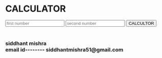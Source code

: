 # <!DOCTYPE html>
<html lang="en">
<head>
    <meta charset="UTF-8">
    <title> CALCULATOR</title>
</head>
<body>
    <h1> CALCULATOR</h1>
    <form action="/" method="post">
        <input type="text" name="num1" placeholder="first number">
        <input type="text" name="num2" placeholder="second number">
       <button type="submit" name="submit">CALCULTOR</button>
      <h3><br> siddhant mishra <br>email id--------  siddhantmishra51@gmail.com  </h3>
    </form>
</body>
</html>

